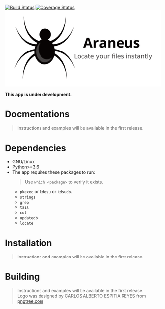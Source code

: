 [![Build Status](https://travis-ci.org/akkk33/araneus.svg?branch=master)](https://travis-ci.org/akkk33/araneus)
[![Coverage Status](https://coveralls.io/repos/github/akkk33/araneus/badge.svg?branch=master)](https://coveralls.io/github/akkk33/araneus?branch=master)
![Logo](Araneus/UI/icons/banner.png)

**This app is under development.**

# Docmentations

> Instructions and examples will be available in the first release.

# Dependencies

- GNU/Linux
- Python>=3.6
- The app requires these packages to run:
  > Use `which <package>` to verify it exists.
  - `pkexec` or `kdesu` or `kdsudo`.
  - `strings`
  - `grep`
  - `tail`
  - `cut`
  - `updatedb`
  - `locate`

# Installation

> Instructions and examples will be available in the first release.

# Building

> Instructions and examples will be available in the first release.<br>
>Logo was designed by CARLOS ALBERTO ESPITIA REYES from [pngtree.com](https://pngtree.com/freepng/vector-cartoon-black-spider_2441240.html)